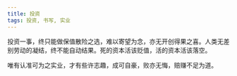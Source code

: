 ```yaml
---
title: 投资
tags: 投资, 书写, 实业
---
```



投资一事，终只能做保值散险之选，难以寄望为念，亦无开创得果之喜。人类无差别劳动的凝结，终不能自动结果。死的资本活该贬值，活的资本活该落空。

唯有认准可为之实业，才有些许志趣，成可自豪，败亦无悔，赔赚不足为道。

